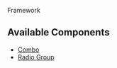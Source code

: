Framework 

## Available Components

- [Combo](src/components/combo/README.md)   
- [Radio Group](src/components/radiogrp/README.md)   



